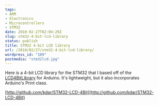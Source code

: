 ```yaml
---
tags:
- ARM
- Electronics
- Microcontrollers
- STM32
date: 2010-02-27T02:04:29Z
slug: stm32-4-bit-lcd-library
status: publish
title: STM32 4-bit LCD library
url: /2010/02/27/stm32-4-bit-lcd-library/
wordpress_id: "189"
postmedia: "stm32lcd.jpg"
---
```


Here is a 4-bit LCD library for the STM32 that I based off of the [LCD4BitLibrary](http://www.arduino.cc/playground/Code/LCD4BitLibrary) for Arduino. It's lightweight, but it also incorporates Arduino's Print class.

[http://github.com/kdar/STM32-LCD-4Bit](http://github.com/kdar/STM32-LCD-4Bit)
